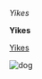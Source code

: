 *Yikes*

**Yikes**

[Yikes](https://www.google.com)

![dog](https://d17fnq9dkz9hgj.cloudfront.net/breed-uploads/2018/09/dog-landing-hero-lg.jpg?bust=1536935129&width=1440)
